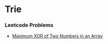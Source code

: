 # Trie

### Leetcode Problems
- [Maximum XOR of Two Numbers in an Array](https://leetcode.com/problems/maximum-xor-of-two-numbers-in-an-array/)
